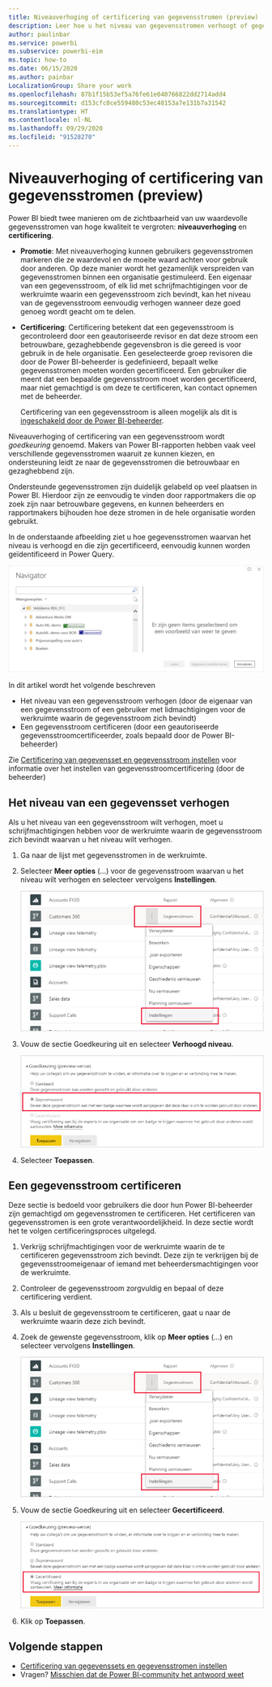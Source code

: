 ```yaml
---
title: Niveauverhoging of certificering van gegevensstromen (preview)
description: Leer hoe u het niveau van gegevensstromen verhoogt of gegevensstromen certificeert.
author: paulinbar
ms.service: powerbi
ms.subservice: powerbi-eim
ms.topic: how-to
ms.date: 06/15/2020
ms.author: painbar
LocalizationGroup: Share your work
ms.openlocfilehash: 87b1f15b53ef5a76fe61e040766822dd2714add4
ms.sourcegitcommit: d153cfc0ce559480c53ec48153a7e131b7a31542
ms.translationtype: HT
ms.contentlocale: nl-NL
ms.lasthandoff: 09/29/2020
ms.locfileid: "91528270"
---
```

# <a name="promote-or-certify-dataflows-preview"></a>Niveauverhoging of certificering van gegevensstromen (preview)

Power BI biedt twee manieren om de zichtbaarheid van uw waardevolle gegevensstromen van hoge kwaliteit te vergroten: **niveauverhoging** en **certificering**.

* **Promotie**: Met niveauverhoging kunnen gebruikers gegevensstromen markeren die ze waardevol en de moeite waard achten voor gebruik door anderen. Op deze manier wordt het gezamenlijk verspreiden van gegevensstromen binnen een organisatie gestimuleerd. Een eigenaar van een gegevensstroom, of elk lid met schrijfmachtigingen voor de werkruimte waarin een gegevensstroom zich bevindt, kan het niveau van de gegevensstroom eenvoudig verhogen wanneer deze goed genoeg wordt geacht om te delen.

* **Certificering**: Certificering betekent dat een gegevensstroom is gecontroleerd door een geautoriseerde revisor en dat deze stroom een betrouwbare, gezaghebbende gegevensbron is die gereed is voor gebruik in de hele organisatie. Een geselecteerde groep revisoren die door de Power BI-beheerder is gedefinieerd, bepaalt welke gegevensstromen moeten worden gecertificeerd. Een gebruiker die meent dat een bepaalde gegevensstroom moet worden gecertificeerd, maar niet gemachtigd is om deze te certificeren, kan contact opnemen met de beheerder.

  Certificering van een gegevensstroom is alleen mogelijk als dit is [ingeschakeld door de Power BI-beheerder](../admin/service-admin-setup-certification.md).

Niveauverhoging of certificering van een gegevensstroom wordt *goedkeuring* genoemd. Makers van Power BI-rapporten hebben vaak veel verschillende gegevensstromen waaruit ze kunnen kiezen, en ondersteuning leidt ze naar de gegevensstromen die betrouwbaar en gezaghebbend zijn.

Ondersteunde gegevensstromen zijn duidelijk gelabeld op veel plaatsen in Power BI. Hierdoor zijn ze eenvoudig te vinden door rapportmakers die op zoek zijn naar betrouwbare gegevens, en kunnen beheerders en rapportmakers bijhouden hoe deze stromen in de hele organisatie worden gebruikt.

In de onderstaande afbeelding ziet u hoe gegevensstromen waarvan het niveau is verhoogd en die zijn gecertificeerd, eenvoudig kunnen worden geïdentificeerd in Power Query.

![Ondersteunde gegevensstromen gemarkeerd in Power Query](media/service-dataflows-promote-certify/powerbi-dataflow-endorsement-power-query.png)

In dit artikel wordt het volgende beschreven
* Het niveau van een gegevensstroom verhogen (door de eigenaar van een gegevensstroom of een gebruiker met lidmachtigingen voor de werkruimte waarin de gegevensstroom zich bevindt)
* Een gegevensstroom certificeren (door een geautoriseerde gegevensstroomcertificeerder, zoals bepaald door de Power BI-beheerder)

Zie [Certificering van gegevensset en gegevensstroom instellen](../admin/service-admin-setup-certification.md) voor informatie over het instellen van gegevensstroomcertificering (door de beheerder)


## <a name="promote-a-dataflow"></a>Het niveau van een gegevensset verhogen

Als u het niveau van een gegevensstroom wilt verhogen, moet u schrijfmachtigingen hebben voor de werkruimte waarin de gegevensstroom zich bevindt waarvan u het niveau wilt verhogen.

1. Ga naar de lijst met gegevensstromen in de werkruimte.
 
1. Selecteer **Meer opties** (...) voor de gegevensstroom waarvan u het niveau wilt verhogen en selecteer vervolgens **Instellingen**.

    ![Het beletselteken voor de gegevensstroom selecteren](media/service-dataflows-promote-certify/power-bi-dataflow-settings.png)

1. Vouw de sectie Goedkeuring uit en selecteer **Verhoogd niveau**.

    ![Selecteer Gepromoveerd en Toepassen](media/service-dataflows-promote-certify/power-bi-dataflow-promoted-endorsement.png)

1. Selecteer **Toepassen**.

## <a name="certify-a-dataflow"></a>Een gegevensstroom certificeren

Deze sectie is bedoeld voor gebruikers die door hun Power BI-beheerder zijn gemachtigd om gegevensstromen te certificeren. Het certificeren van gegevensstromen is een grote verantwoordelijkheid. In deze sectie wordt het te volgen certificeringsproces uitgelegd.

1. Verkrijg schrijfmachtigingen voor de werkruimte waarin de te certificeren gegevensstroom zich bevindt. Deze zijn te verkrijgen bij de gegevensstroomeigenaar of iemand met beheerdersmachtigingen voor de werkruimte. 

1. Controleer de gegevensstroom zorgvuldig en bepaal of deze certificering verdient.

1. Als u besluit de gegevensstroom te certificeren, gaat u naar de werkruimte waarin deze zich bevindt.
 
1. Zoek de gewenste gegevensstroom, klik op **Meer opties** (...) en selecteer vervolgens **Instellingen**.

    ![Het beletselteken voor de gegevensset of gegevensstroom selecteren](media/service-dataflows-promote-certify/power-bi-dataflow-settings.png)

1. Vouw de sectie Goedkeuring uit en selecteer **Gecertificeerd**. 

    ![Klikken op de koppeling Meer informatie](media/service-dataflows-promote-certify/service-certify-datasets-dataflows.png)

2. Klik op **Toepassen**.

## <a name="next-steps"></a>Volgende stappen

* [Certificering van gegevenssets en gegevensstromen instellen](../admin/service-admin-setup-certification.md)
* Vragen? [Misschien dat de Power BI-community het antwoord weet](https://community.powerbi.com/)